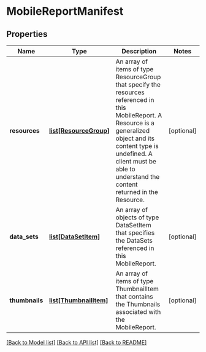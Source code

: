 # MobileReportManifest

## Properties
Name | Type | Description | Notes
------------ | ------------- | ------------- | -------------
**resources** | [**list[ResourceGroup]**](ResourceGroup.md) | An array of items of type ResourceGroup that specify the resources referenced in this MobileReport. A Resource is a generalized object and its content type is undefined.  A client must be able to understand the content returned in the Resource. | [optional] 
**data_sets** | [**list[DataSetItem]**](DataSetItem.md) | An array of objects of type DataSetItem that specifies the DataSets referenced in this MobileReport. | [optional] 
**thumbnails** | [**list[ThumbnailItem]**](ThumbnailItem.md) | An array of items of type ThumbnailItem that contains the Thumbnails associated with the MobileReport. | [optional] 

[[Back to Model list]](../README.md#documentation-for-models) [[Back to API list]](../README.md#documentation-for-api-endpoints) [[Back to README]](../README.md)


